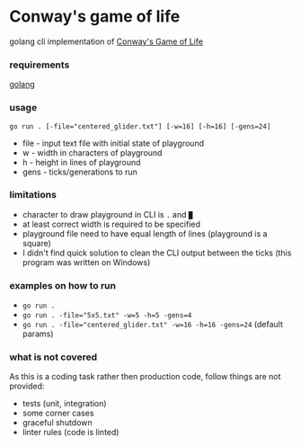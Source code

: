# Conway's game of life

golang cli implementation of [Conway's Game of Life](https://en.wikipedia.org/wiki/Conway%27s_Game_of_Life) 

### requirements
[golang](https://golang.org/doc/install)

### usage
`go run . [-file="centered_glider.txt"] [-w=16] [-h=16] [-gens=24]`
* file - input text file with initial state of playground
* w - width in characters of playground 
* h - height in lines of playground
* gens - ticks/generations to run

### limitations
* character to draw playground in CLI is `.` and `█`
* at least correct width is required to be specified
* playground file need to have equal length of lines (playground is a square)
* I didn't find quick solution to clean the CLI output between the ticks (this program was written on Windows)

### examples on how to run
* `go run .`
* `go run . -file="5x5.txt" -w=5 -h=5 -gens=4`
* `go run . -file="centered_glider.txt" -w=16 -h=16 -gens=24` (default params)

### what is not covered
As this is a coding task rather then production code, follow things are not provided:
* tests (unit, integration)
* some corner cases
* graceful shutdown
* linter rules (code is linted)
